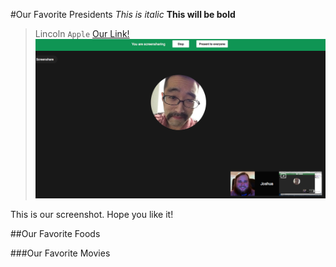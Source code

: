 #Our Favorite Presidents
*This is italic*
**This will be bold**
> Lincoln
` Apple `
[Our Link!](http://daringfireball.net/projects/markdown/syntax)
![Our picture](usworking.png)

This is our screenshot.    Hope you like it!

##Our Favorite Foods


###Our Favorite Movies